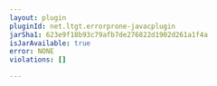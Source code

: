 ```yaml
---
layout: plugin
pluginId: net.ltgt.errorprone-javacplugin
jarSha1: 623e9f18b93c79afb7de276822d1902d261a1f4a
isJarAvailable: true
error: NONE
violations: []

---
```

